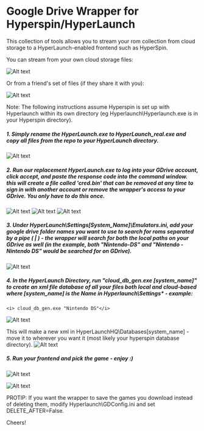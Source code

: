 # Google Drive Wrapper for Hyperspin/HyperLaunch

This collection of tools allows you to stream your rom collection from cloud storage to a HyperLaunch-enabled frontend such as HyperSpin.

You can stream from your own cloud storage files:

![Alt text](http://i.imgur.com/O0izf18.png "Optional title")

Or from a friend's set of files (if they share it with you):

![Alt text](http://i.imgur.com/KSD9Pn4.png "Optional title")

Note: The following instructions assume Hyperspin is set up with Hyperlaunch within its own directory (eg Hyperlaunch\Hyperlaunch.exe is in your Hyperspin directory).

##### 1. Simply rename the HyperLaunch.exe to HyperLaunch_real.exe and copy all files from the repo to your HyperLaunch directory.

![Alt text](http://i.imgur.com/1a50rV8.png)

##### 2. Run our replacement HyperLaunch.exe to log into your GDrive account, click accept, and paste the response code into the command window. this will create a file called 'cred.bin' that can be removed at any time to sign in with another account or remove the wrapper's access to your GDrive. You only have to do this once.

![Alt text](http://i.imgur.com/RrrPpYW.png)
![Alt text](http://i.imgur.com/CI7gua2.png)
![Alt text](http://i.imgur.com/CJl04U1.png)


##### 3. Under HyperLaunch\Settings\[System_Name]\Emulators.ini, add your google drive folder names you want to use to search for roms separated by a pipe ( | ) - the wrapper will search for both the local paths on your GDrive as well (in the example, both "Nintendo-DS" and "Nintendo - Nintendo DS" would be searched for on GDrive).
![Alt text](http://i.imgur.com/K3NXHMz.png)


##### 4. In the HyperLaunch Directory, run "cloud_db_gen.exe [system_name]" to create an xml file database of all your files both local and cloud-based where [system_name] is the Name in Hyperlaunch\Settings\* - example:
	<i> cloud_db_gen.exe "Nintendo DS"</i>

![Alt text](http://i.imgur.com/bh4aixu.png)


This will make a new xml in HyperLaunchHQ\Databases\[system_name] - move it to wherever you want it (most likely your hyperspin database directory).
![Alt text](http://i.imgur.com/vHnA4YC.png)

##### 5. Run your frontend and pick the game - enjoy :)

![Alt text](http://i.imgur.com/oPWcpaI.png)

![Alt text](http://i.imgur.com/x4yw8mw.png)

PROTIP: If you want the wrapper to save the games you download instead of deleting them, modify Hyperlaunch\GDConfig.ini and set DELETE_AFTER=False.

Cheers!
